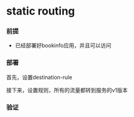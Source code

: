 # static routing

### 前提

- 已经部署好bookinfo应用，并且可以访问

### 部署

首先，设置destination-rule


接下来，设置规则，所有的流量都转到服务的v1版本

### 验证

